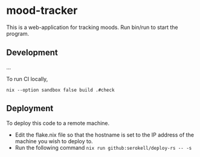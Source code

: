 # mood-tracker

This is a web-application for tracking moods. Run bin/run to start the program.

## Development


...

To run CI locally,

```
nix --option sandbox false build .#check
```

## Deployment

To deploy this code to a remote machine. 

- Edit the flake.nix file so that the hostname is set to the IP address of the machine you wish to deploy to.
- Run the following command `nix run github:serokell/deploy-rs -- -s`